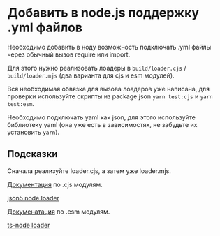 # Добавить в node.js поддержку .yml файлов

Необходимо добавить в ноду возможность подключать .yml файлы через обычный вызов require или import.

Для этого нужно реализовать лоадеры в `build/loader.cjs` / `build/loader.mjs` (два варианта для cjs и esm модулей).

Вся необходимая обвязка для вызова лоадеров уже написана, для проверки используйте скрипты из package.json `yarn test:cjs` и `yarn test:esm`.

Необходимо подключать yaml как json, для этого используйте библиотеку yaml (она уже есть в зависимостях, не забудьте их установить `yarn`).

## Подсказки

Сначала реализуйте loader.cjs, а затем уже loader.mjs.

[Документация](https://nodejs.org/api/modules.html#requireextensions) по .cjs модулям.

[json5 node loader](https://github.com/json5/json5)

[Докуменатация](https://nodejs.org/api/module.html#hooks) по .esm модулям.

[ts-node loader](https://github.com/TypeStrong/ts-node/blob/main/src/esm.ts#L203)
